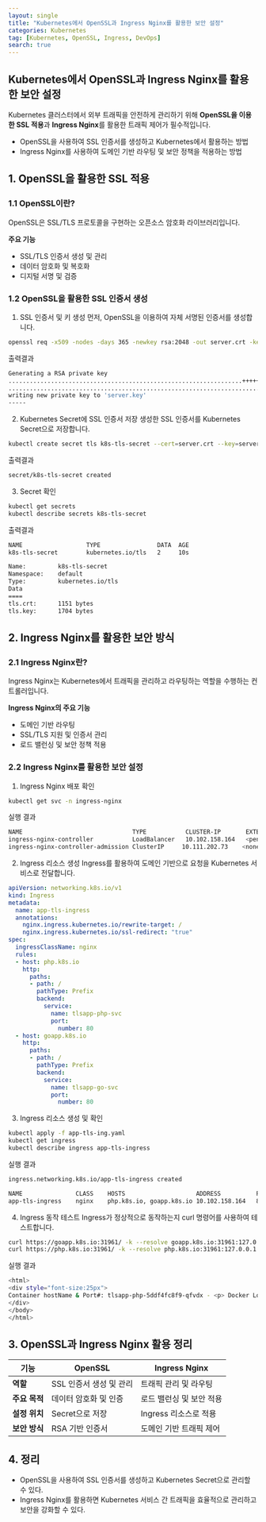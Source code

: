 ```yaml
---
layout: single
title: "Kubernetes에서 OpenSSL과 Ingress Nginx를 활용한 보안 설정"
categories: Kubernetes
tag: [Kubernetes, OpenSSL, Ingress, DevOps]
search: true
---
```


## Kubernetes에서 OpenSSL과 Ingress Nginx를 활용한 보안 설정

Kubernetes 클러스터에서 외부 트래픽을 안전하게 관리하기 위해 **OpenSSL을 이용한 SSL 적용**과 **Ingress Nginx**를 활용한 트래픽 제어가 필수적입니다.

* OpenSSL을 사용하여 SSL 인증서를 생성하고 Kubernetes에서 활용하는 방법
* Ingress Nginx를 사용하여 도메인 기반 라우팅 및 보안 정책을 적용하는 방법

## **1. OpenSSL을 활용한 SSL 적용**
### **1.1 OpenSSL이란?**
OpenSSL은 SSL/TLS 프로토콜을 구현하는 오픈소스 암호화 라이브러리입니다.

**주요 기능**
* SSL/TLS 인증서 생성 및 관리
* 데이터 암호화 및 복호화
* 디지털 서명 및 검증

### **1.2 OpenSSL을 활용한 SSL 인증서 생성**

1) SSL 인증서 및 키 생성
먼저, OpenSSL을 이용하여 자체 서명된 인증서를 생성합니다.

```bash
openssl req -x509 -nodes -days 365 -newkey rsa:2048 -out server.crt -keyout server.key -subj "/CN=php.k8s.io,goapp.k8s.io"
```
출력결과
```bash
Generating a RSA private key
..................................................................+++++
...........................................................................+++++
writing new private key to 'server.key'
-----
```

2) Kubernetes Secret에 SSL 인증서 저장
생성한 SSL 인증서를 Kubernetes Secret으로 저장합니다.

```bash
kubectl create secret tls k8s-tls-secret --cert=server.crt --key=server.key
```
출력결과
```bash
secret/k8s-tls-secret created
```
3) Secret 확인
```bash
kubectl get secrets
kubectl describe secrets k8s-tls-secret
``` 

출력결과
```bash
NAME                  TYPE                DATA  AGE
k8s-tls-secret        kubernetes.io/tls   2     10s
```
```bash
Name:         k8s-tls-secret
Namespace:    default
Type:         kubernetes.io/tls
Data
====
tls.crt:      1151 bytes
tls.key:      1704 bytes
```

## **2. Ingress Nginx를 활용한 보안 방식**
### **2.1 Ingress Nginx란?**
Ingress Nginx는 Kubernetes에서 트래픽을 관리하고 라우팅하는 역할을 수행하는 컨트롤러입니다.

**Ingress Nginx의 주요 기능**
* 도메인 기반 라우팅
* SSL/TLS 지원 및 인증서 관리
* 로드 밸런싱 및 보안 정책 적용

### **2.2 Ingress Nginx를 활용한 보안 설정**

1) Ingress Nginx 배포 확인
```bash
kubectl get svc -n ingress-nginx
```
실행 결과
```bash
NAME                               TYPE           CLUSTER-IP       EXTERNAL-IP   PORT(S)                      AGE
ingress-nginx-controller           LoadBalancer   10.102.158.164   <pending>     80:30288/TCP, 443:31961/TCP   3m50s
ingress-nginx-controller-admission ClusterIP     10.111.202.73    <none>        443/TC
```

2) Ingress 리소스 생성
Ingress를 활용하여 도메인 기반으로 요청을 Kubernetes 서비스로 전달합니다.

```yaml
apiVersion: networking.k8s.io/v1
kind: Ingress
metadata:
  name: app-tls-ingress
  annotations:
    nginx.ingress.kubernetes.io/rewrite-target: /
    nginx.ingress.kubernetes.io/ssl-redirect: "true"
spec:
  ingressClassName: nginx
  rules:
  - host: php.k8s.io
    http:
      paths:
      - path: /
        pathType: Prefix
        backend:
          service:
            name: tlsapp-php-svc
            port:
              number: 80
  - host: goapp.k8s.io
    http:
      paths:
      - path: /
        pathType: Prefix
        backend:
          service:
            name: tlsapp-go-svc
            port:
              number: 80
```
3) Ingress 리소스 생성 및 확인
```bash
kubectl apply -f app-tls-ing.yaml
kubectl get ingress
kubectl describe ingress app-tls-ingress
```
실행 결과
```bash
ingress.networking.k8s.io/app-tls-ingress created
```
```bash
NAME               CLASS    HOSTS                    ADDRESS          PORTS   AGE
app-tls-ingress    nginx    php.k8s.io, goapp.k8s.io 10.102.158.164   80,443  32s
```

4) Ingress 동작 테스트
Ingress가 정상적으로 동작하는지 curl 명령어를 사용하여 테스트합니다.

```bash
curl https://goapp.k8s.io:31961/ -k --resolve goapp.k8s.io:31961:127.0.0.1
curl https://php.k8s.io:31961/ -k --resolve php.k8s.io:31961:127.0.0.1
```
실행 결과
```bash
<html>
<div style="font-size:25px">
Container hostName & Port#: tlsapp-php-5ddf4fc8f9-qfvdx - <p> Docker Load Balancer = (Nginx host) + (PHP & Apache container) </p>
</div>
</body>
</html>
```

## **3. OpenSSL과 Ingress Nginx 활용 정리**
| 기능        | OpenSSL                     | Ingress Nginx               |
|------------|-----------------------------|-----------------------------|
| **역할**    | SSL 인증서 생성 및 관리      | 트래픽 관리 및 라우팅       |
| **주요 목적** | 데이터 암호화 및 인증        | 로드 밸런싱 및 보안 적용    |
| **설정 위치** | Secret으로 저장             | Ingress 리소스로 적용      |
| **보안 방식** | RSA 기반 인증서             | 도메인 기반 트래픽 제어    |

## **4. 정리**
* OpenSSL을 사용하여 SSL 인증서를 생성하고 Kubernetes Secret으로 관리할 수 있다.
* Ingress Nginx를 활용하면 Kubernetes 서비스 간 트래픽을 효율적으로 관리하고 보안을 강화할 수 있다.
